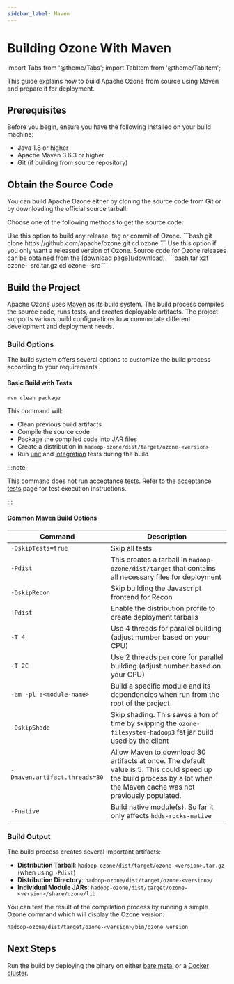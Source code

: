 ```yaml
---
sidebar_label: Maven
---
```



# Building Ozone With Maven

import Tabs from '@theme/Tabs';
import TabItem from '@theme/TabItem';

This guide explains how to build Apache Ozone from source using Maven and prepare it for deployment.

## Prerequisites

Before you begin, ensure you have the following installed on your build machine:

- Java 1.8 or higher
- Apache Maven 3.6.3 or higher
- Git (if building from source repository)

## Obtain the Source Code

You can build Apache Ozone either by cloning the source code from Git or by downloading the official source tarball.

Choose one of the following methods to get the source code:

<Tabs>
  <TabItem value="Git" label="Git" default>
    Use this option to build any release, tag or commit of Ozone.
    ```bash
    git clone https://github.com/apache/ozone.git
    cd ozone
    ```
  </TabItem>
  <TabItem value="Tarball" label="Tarball">
    Use this option if you only want a released version of Ozone. Source code for Ozone releases can be obtained from the [download page](/download).
    ```bash
    tar xzf ozone-<version>-src.tar.gz
    cd ozone-<version>-src
    ```
  </TabItem>
</Tabs>

## Build the Project

Apache Ozone uses [Maven](https://maven.apache.org/) as its build system. The build process compiles the source code, runs tests, and creates deployable artifacts. The project supports various build configurations to accommodate different development and deployment needs.

### Build Options

The build system offers several options to customize the build process according to your requirements

#### Basic Build with Tests

```bash
mvn clean package
```

This command will:

- Clean previous build artifacts
- Compile the source code
- Package the compiled code into JAR files
- Create a distribution in `hadoop-ozone/dist/target/ozone-<version>`
- Run [unit](/docs/developer-guide/test/unit-tests) and [integration](/docs/developer-guide/test/integration-tests) tests during the build

:::note

This command does not run acceptance tests. Refer to the [acceptance tests](/docs/developer-guide/test/acceptance-tests) page for test execution instructions.

:::

#### Common Maven Build Options

| Command                       | Description                                                                                                                                                             |
|-------------------------------|-------------------------------------------------------------------------------------------------------------------------------------------------------------------------|
| `-DskipTests=true`            | Skip all tests                                                                                                                                                          |
| `-Pdist`                      | This creates a tarball in `hadoop-ozone/dist/target` that contains all necessary files for deployment                                                                   |
| `-DskipRecon`                 | Skip building the Javascript frontend for Recon                                                                                                                         |
| `-Pdist`                      | Enable the distribution profile to create deployment tarballs                                                                                                           |
| `-T 4`                        | Use 4 threads for parallel building (adjust number based on your CPU)                                                                                                   |
| `-T 2C`                       | Use 2 threads per core for parallel building (adjust number based on your CPU)                                                                                          |
| `-am -pl :<module-name>`      | Build a specific module and its dependencies when run from the root of the project                                                                                      |
| `-DskipShade`                 | Skip shading. This saves a ton of time by skipping the `ozone-filesystem-hadoop3` fat jar build used by the client                                                      |
| `-Dmaven.artifact.threads=30` | Allow Maven to download 30 artifacts at once. The default value is 5. This could speed up the build process by a lot when the Maven cache was not previously populated. |
| `-Pnative`                    | Build native module(s). So far it only affects `hdds-rocks-native`                                                                                                      |

### Build Output

The build process creates several important artifacts:

- **Distribution Tarball**: `hadoop-ozone/dist/target/ozone-<version>.tar.gz` (when using `-Pdist`)
- **Distribution Directory**: `hadoop-ozone/dist/target/ozone-<version>/`
- **Individual Module JARs**: `hadoop-ozone/dist/target/ozone-<version>/share/ozone/lib`

You can test the result of the compilation process by running a simple Ozone command which will display the Ozone version:

```bash
hadoop-ozone/dist/target/ozone-<version>/bin/ozone version
```

## Next Steps

Run the build by deploying the binary on either [bare metal](../../05-administrator-guide/01-installation/03-installing-binaries.md) or a [Docker cluster](../../08-developer-guide/02-run/02-docker-compose.md).

